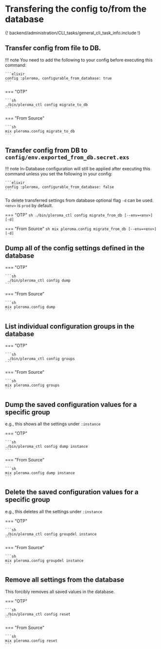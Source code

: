 # Transfering the config to/from the database

{! backend/administration/CLI_tasks/general_cli_task_info.include !}

## Transfer config from file to DB.

!!! note
    You need to add the following to your config before executing this command:

    ```elixir
    config :pleroma, configurable_from_database: true
    ```

=== "OTP"

    ```sh
    ./bin/pleroma_ctl config migrate_to_db
    ```

=== "From Source"

    ```sh
    mix pleroma.config migrate_to_db
    ```

## Transfer config from DB to `config/env.exported_from_db.secret.exs`

!!! note
    In-Database configuration will still be applied after executing this command unless you set the following in your config:

    ```elixir
    config :pleroma, configurable_from_database: false
    ```

To delete transferred settings from database optional flag `-d` can be used. `<env>` is `prod` by default.

=== "OTP"
    ```sh
     ./bin/pleroma_ctl config migrate_from_db [--env=<env>] [-d]
    ```

=== "From Source"
    ```sh
    mix pleroma.config migrate_from_db [--env=<env>] [-d]
    ```

## Dump all of the config settings defined in the database

=== "OTP"

    ```sh
     ./bin/pleroma_ctl config dump
    ```

=== "From Source"

    ```sh
    mix pleroma.config dump
    ```

## List individual configuration groups in the database

=== "OTP"

    ```sh
     ./bin/pleroma_ctl config groups
    ```

=== "From Source"

    ```sh
    mix pleroma.config groups
    ```

## Dump the saved configuration values for a specific group

e.g., this shows all the settings under `:instance`

=== "OTP"

    ```sh
    ./bin/pleroma_ctl config dump instance
    ```

=== "From Source"

    ```sh
    mix pleroma.config dump instance
    ```

## Delete the saved configuration values for a specific group

e.g., this deletes all the settings under `:instance`

=== "OTP"

    ```sh
    ./bin/pleroma_ctl config groupdel instance
    ```

=== "From Source"

    ```sh
    mix pleroma.config groupdel instance
    ```

## Remove all settings from the database

This forcibly removes all saved values in the database.

=== "OTP"

    ```sh
    ./bin/pleroma_ctl config reset
    ```

=== "From Source"

    ```sh
    mix pleroma.config reset
    ```
